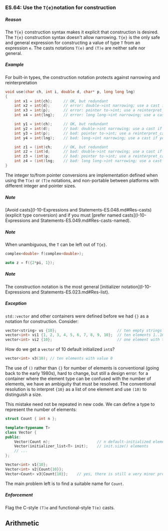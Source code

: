 ### <a name="Res-construct"></a>ES.64: Use the `T{e}`notation for construction

##### Reason

The `T{e}` construction syntax makes it explicit that construction is desired.
The `T{e}` construction syntax doesn't allow narrowing.
`T{e}` is the only safe and general expression for constructing a value of type `T` from an expression `e`.
The casts notations `T(e)` and `(T)e` are neither safe nor general.

##### Example

For built-in types, the construction notation protects against narrowing and reinterpretation

```cpp
void use(char ch, int i, double d, char* p, long long lng)
{
    int x1 = int{ch};     // OK, but redundant
    int x2 = int{d};      // error: double->int narrowing; use a cast if you need to
    int x3 = int{p};      // error: pointer to->int; use a reinterpret_cast if you really need to
    int x4 = int{lng};    // error: long long->int narrowing; use a cast if you need to

    int y1 = int(ch);     // OK, but redundant
    int y2 = int(d);      // bad: double->int narrowing; use a cast if you need to
    int y3 = int(p);      // bad: pointer to->int; use a reinterpret_cast if you really need to
    int y4 = int(lng);    // bad: long->int narrowing; use a cast if you need to

    int z1 = (int)ch;     // OK, but redundant
    int z2 = (int)d;      // bad: double->int narrowing; use a cast if you need to
    int z3 = (int)p;      // bad: pointer to->int; use a reinterpret_cast if you really need to
    int z4 = (int)lng;    // bad: long long->int narrowing; use a cast if you need to
}

```
The integer to/from pointer conversions are implementation defined when using the `T(e)` or `(T)e` notations, and non-portable
between platforms with different integer and pointer sizes.

##### Note

[Avoid casts](I-10-Expressions and Statements-ES.048.md#Res-casts) (explicit type conversion) and if you must [prefer named casts](I-10-Expressions and Statements-ES.049.md#Res-casts-named).

##### Note

When unambiguous, the `T` can be left out of `T{e}`.

```cpp
complex<double> f(complex<double>);

auto z = f({2*pi, 1});

```
##### Note

The construction notation is the most general [initializer notation](I-10-Expressions and Statements-ES.023.md#Res-list).

##### Exception

`std::vector` and other containers were defined before we had `{}` as a notation for construction.
Consider:

```cpp
vector<string> vs {10};                           // ten empty strings
vector<int> vi1 {1, 2, 3, 4, 5, 6, 7, 8, 9, 10};  // ten elements 1..10
vector<int> vi2 {10};                             // one element with the value 10

```
How do we get a `vector` of 10 default initialized `int`s?

```cpp
vector<int> v3(10); // ten elements with value 0

```
The use of `()` rather than `{}` for number of elements is conventional (going back to the early 1980s), hard to change, but still
a design error: for a container where the element type can be confused with the number of elements, we have an ambiguity that
must be resolved.
The conventional resolution is to interpret `{10}` as a list of one element and use `(10)` to distinguish a size.

This mistake need not be repeated in new code.
We can define a type to represent the number of elements:

```cpp
struct Count { int n };

template<typename T>
class Vector {
public:
    Vector(Count n);                     // n default-initialized elements
    Vector(initializer_list<T> init);    // init.size() elements
    // ...
};

Vector<int> v1{10};
Vector<int> v2{Count{10}};
Vector<Count> v3{Count{10}};    // yes, there is still a very minor problem

```
The main problem left is to find a suitable name for `Count`.

##### Enforcement

Flag the C-style `(T)e` and functional-style `T(e)` casts.

## <a name="SS-numbers"></a>Arithmetic

